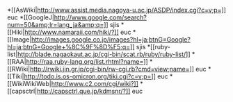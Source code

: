 *[[AsWiki|http://www.assist.media.nagoya-u.ac.jp/ASDP/index.cgi?c=v;p=]] euc
*[[GoogleJ|http://www.google.com/search?num=50&amp;lr=lang_ja&amp;q=]] sjis
*[[Hiki|http://www.namaraii.com/hiki/?]] euc
*[[Image|http://images.google.co.jp/images?hl=ja;btnG=Google?hl=ja;btnG=Google+%8C%9F%8D%F5;q=]] sjis
*[[ruby-list|http://blade.nagaokaut.ac.jp/cgi-bin/scat.rb/ruby/ruby-list/]]
*[[RAA|http://raa.ruby-lang.org/list.rhtml?name=]]
*[[RWiki|http://rwiki.jin.gr.jp/cgi-bin/rw-cgi.rb?cmd=view;name=]] euc
*[[Tiki|http://todo.is.os-omicron.org/tiki.cgi?c=v;p=]] euc
*[[WikiWikiWeb|http://www.c2.com/cgi/wiki?]]
*[[capsctrl|http://capsctrl.que.jp/kdmsnr/?]] euc
